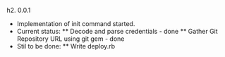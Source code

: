 h2. 0.0.1

* Implementation of init command started.
* Current status: 
** Decode and parse credentials - done
** Gather Git Repository URL using git gem - done
* Stil to be done:
** Write deploy.rb